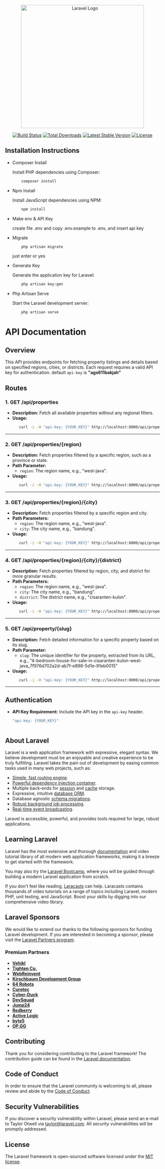 <p align="center"><a href="https://laravel.com" target="_blank"><img src="https://raw.githubusercontent.com/laravel/art/master/logo-lockup/5%20SVG/2%20CMYK/1%20Full%20Color/laravel-logolockup-cmyk-red.svg" width="400" alt="Laravel Logo"></a></p>

<p align="center">
<a href="https://github.com/laravel/framework/actions"><img src="https://github.com/laravel/framework/workflows/tests/badge.svg" alt="Build Status"></a>
<a href="https://packagist.org/packages/laravel/framework"><img src="https://img.shields.io/packagist/dt/laravel/framework" alt="Total Downloads"></a>
<a href="https://packagist.org/packages/laravel/framework"><img src="https://img.shields.io/packagist/v/laravel/framework" alt="Latest Stable Version"></a>
<a href="https://packagist.org/packages/laravel/framework"><img src="https://img.shields.io/packagist/l/laravel/framework" alt="License"></a>
</p>

## Installation Instructions
- Composer Install
  <p> Install PHP dependencies using Composer:
      
  ```bash
      composer install
  ```
- Npm Install
  <p> Install JavaScript dependencies using NPM:
      
  ```bash
      npm install
  ```
- Make env & API Key
  <p> create file .env and copy .env.example to .env, and insert api key

- Migrate

  ```bash
      php artisan migrate
  ```
  <p> just enter or yes

- Generate Key
  <p> Generate the application key for Laravel:
      
  ```bash
      php artisan key:gen
  ```

- Php Artisan Serve
  <p> Start the Laravel development server:
      
  ```bash
      php artisan serve
  ```

# API Documentation

## Overview
This API provides endpoints for fetching property listings and details based on specified regions, cities, or districts. Each request requires a valid API key for authentication. default `api-key` is <b>"ags611bakjah"</b>

## Routes

### 1. **GET /api/properties**
   - **Description:** Fetch all available properties without any regional filters.
   - **Usage:**
     ```bash
        curl -i -H "api-key: {YOUR_KEY}" http://localhost:8000/api/properties
     ```
---

### 2. **GET /api/properties/{region}**
   - **Description:** Fetch properties filtered by a specific region, such as a province or state.
   - **Path Parameter:**
     - `region`: The region name, e.g., "west-java".
   - **Usage:**
     ```bash
        curl -i -H "api-key: {YOUR_KEY}" http://localhost:8000/api/properties/west-java
     ```
---

### 3. **GET /api/properties/{region}/{city}**
   - **Description:** Fetch properties filtered by a specific region and city.
   - **Path Parameters:**
     - `region`: The region name, e.g., "west-java".
     - `city`: The city name, e.g., "bandung".
   - **Usage:**
     ```bash
        curl -i -H "api-key: {YOUR_KEY}" http://localhost:8000/api/properties/west-java/bandung
     ```
---

### 4. **GET /api/properties/{region}/{city}/{district}**
   - **Description:** Fetch properties filtered by region, city, and district for more granular results.
   - **Path Parameters:**
     - `region`: The region name, e.g., "west-java".
     - `city`: The city name, e.g., "bandung".
     - `district`: The district name, e.g., "cisaranten-kulon".
   - **Usage:**
     ```bash
        curl -i -H "api-key: {YOUR_KEY}" http://localhost:8000/api/properties/west-java/bandung/cisaranten-kulon
     ```
---

### 5. **GET /api/property/{slug}**
   - **Description:** Fetch detailed information for a specific property based on its slug.
   - **Path Parameter:**
     - `slug`: The unique identifier for the property, extracted from its URL, e.g., "4-bedroom-house-for-sale-in-cisaranten-kulon-west-java_7f976d702a2d-ab7f-e898-5d1e-91eb0015"
   - **Usage:**
     ```bash
        curl -i -H "api-key: {YOUR_KEY}" http://localhost:8000/api/property/4-bedroom-house-for-sale-in-cisaranten-kulon-west-java_7f976d702a2d-ab7f-e898-5d1e-91eb0015
     ```
---

## Authentication
- **API Key Requirement:** Include the API key in the `api-key` header.
  ```bash
  "api-key: {YOUR_KEY}"



## About Laravel

Laravel is a web application framework with expressive, elegant syntax. We believe development must be an enjoyable and creative experience to be truly fulfilling. Laravel takes the pain out of development by easing common tasks used in many web projects, such as:

- [Simple, fast routing engine](https://laravel.com/docs/routing).
- [Powerful dependency injection container](https://laravel.com/docs/container).
- Multiple back-ends for [session](https://laravel.com/docs/session) and [cache](https://laravel.com/docs/cache) storage.
- Expressive, intuitive [database ORM](https://laravel.com/docs/eloquent).
- Database agnostic [schema migrations](https://laravel.com/docs/migrations).
- [Robust background job processing](https://laravel.com/docs/queues).
- [Real-time event broadcasting](https://laravel.com/docs/broadcasting).

Laravel is accessible, powerful, and provides tools required for large, robust applications.

## Learning Laravel

Laravel has the most extensive and thorough [documentation](https://laravel.com/docs) and video tutorial library of all modern web application frameworks, making it a breeze to get started with the framework.

You may also try the [Laravel Bootcamp](https://bootcamp.laravel.com), where you will be guided through building a modern Laravel application from scratch.

If you don't feel like reading, [Laracasts](https://laracasts.com) can help. Laracasts contains thousands of video tutorials on a range of topics including Laravel, modern PHP, unit testing, and JavaScript. Boost your skills by digging into our comprehensive video library.

## Laravel Sponsors

We would like to extend our thanks to the following sponsors for funding Laravel development. If you are interested in becoming a sponsor, please visit the [Laravel Partners program](https://partners.laravel.com).

### Premium Partners

- **[Vehikl](https://vehikl.com/)**
- **[Tighten Co.](https://tighten.co)**
- **[WebReinvent](https://webreinvent.com/)**
- **[Kirschbaum Development Group](https://kirschbaumdevelopment.com)**
- **[64 Robots](https://64robots.com)**
- **[Curotec](https://www.curotec.com/services/technologies/laravel/)**
- **[Cyber-Duck](https://cyber-duck.co.uk)**
- **[DevSquad](https://devsquad.com/hire-laravel-developers)**
- **[Jump24](https://jump24.co.uk)**
- **[Redberry](https://redberry.international/laravel/)**
- **[Active Logic](https://activelogic.com)**
- **[byte5](https://byte5.de)**
- **[OP.GG](https://op.gg)**

## Contributing

Thank you for considering contributing to the Laravel framework! The contribution guide can be found in the [Laravel documentation](https://laravel.com/docs/contributions).

## Code of Conduct

In order to ensure that the Laravel community is welcoming to all, please review and abide by the [Code of Conduct](https://laravel.com/docs/contributions#code-of-conduct).

## Security Vulnerabilities

If you discover a security vulnerability within Laravel, please send an e-mail to Taylor Otwell via [taylor@laravel.com](mailto:taylor@laravel.com). All security vulnerabilities will be promptly addressed.

## License

The Laravel framework is open-sourced software licensed under the [MIT license](https://opensource.org/licenses/MIT).
